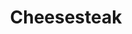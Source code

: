 ---
pid: LLG178
title: Cheesesteak
location_transcription: Ginos
zipcode: '19144'
outside_phl: 
neighborhood: Germantown
age: '16'
age_range: 13-19
instagram: 
image_file_name: LLG_178.jpg
proposal_transcription: 
topic: Culture,Food,Philadelphia,Pop Culture
topic_summary: 0, 0, 0, 0
type: Sculpture Statue
keywords_other: cheesesteak, ginos
credit: 
image_labels: 
twitter: 
facebook: 
permalink: "/monuments/llg178/"
layout: item-page
---